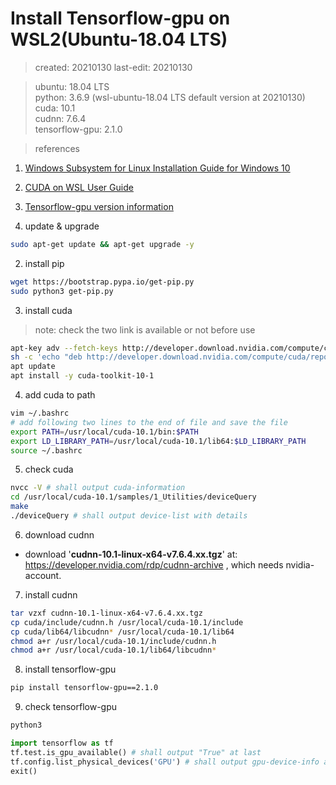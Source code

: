 # Install Tensorflow-gpu on WSL2(Ubuntu-18.04 LTS)
> created: 20210130
> last-edit: 20210130

> ubuntu: 18.04 LTS  
> python: 3.6.9 (wsl-ubuntu-18.04 LTS default version at 20210130)  
> cuda: 10.1  
> cudnn: 7.6.4  
> tensorflow-gpu: 2.1.0  

> references
   1. [Windows Subsystem for Linux Installation Guide for Windows 10](https://docs.microsoft.com/en-us/windows/wsl/install-win10)
   2. [CUDA on WSL User Guide](https://docs.nvidia.com/cuda/wsl-user-guide/index.html)
   3. [Tensorflow-gpu version information](https://www.tensorflow.org/install/source#gpu_support_3)

1. update & upgrade
```bash 
sudo apt-get update && apt-get upgrade -y
```
2. install pip
```bash
wget https://bootstrap.pypa.io/get-pip.py
sudo python3 get-pip.py
```
3. install cuda
> note: check the two link is available or not before use
```bash
apt-key adv --fetch-keys http://developer.download.nvidia.com/compute/cuda/repos/ubuntu1804/x86_64/7fa2af80.pub
sh -c 'echo "deb http://developer.download.nvidia.com/compute/cuda/repos/ubuntu1804/x86_64 /" > /etc/apt/sources.list.d/cuda.list'
apt update
apt install -y cuda-toolkit-10-1
```
4. add cuda to path
```bash
vim ~/.bashrc
# add following two lines to the end of file and save the file
export PATH=/usr/local/cuda-10.1/bin:$PATH
export LD_LIBRARY_PATH=/usr/local/cuda-10.1/lib64:$LD_LIBRARY_PATH
source ~/.bashrc
```
5. check cuda
```bash
nvcc -V # shall output cuda-information
cd /usr/local/cuda-10.1/samples/1_Utilities/deviceQuery
make
./deviceQuery # shall output device-list with details
```
6. download cudnn
* download '**cudnn-10.1-linux-x64-v7.6.4.xx.tgz**' at: https://developer.nvidia.com/rdp/cudnn-archive , which needs nvidia-account.
7. install cudnn
```bash
tar vzxf cudnn-10.1-linux-x64-v7.6.4.xx.tgz
cp cuda/include/cudnn.h /usr/local/cuda-10.1/include
cp cuda/lib64/libcudnn* /usr/local/cuda-10.1/lib64
chmod a+r /usr/local/cuda-10.1/include/cudnn.h
chmod a+r /usr/local/cuda-10.1/lib64/libcudnn*
```
8. install tensorflow-gpu
```bash
pip install tensorflow-gpu==2.1.0
```
9. check tensorflow-gpu
```bash
python3
```
```python
import tensorflow as tf
tf.test.is_gpu_available() # shall output "True" at last
tf.config.list_physical_devices('GPU') # shall output gpu-device-info at first and device-list at last
exit()
```
